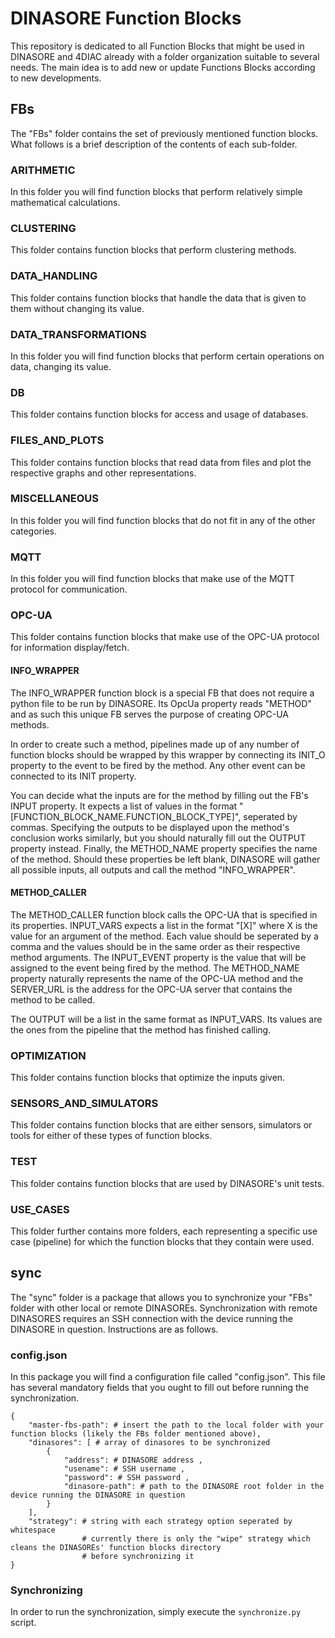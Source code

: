 # DINASORE Function Blocks

This repository is dedicated to all Function Blocks that might be used in DINASORE and 4DIAC already with a folder organization suitable to several needs. The main idea is to add new or update Functions Blocks according to new developments.

## FBs

The "FBs" folder contains the set of previously mentioned function blocks. What follows is a brief description of the contents of each sub-folder.

### ARITHMETIC

In this folder you will find function blocks that perform relatively simple mathematical calculations.

### CLUSTERING

This folder contains function blocks that perform clustering methods.

### DATA_HANDLING

This folder contains function blocks that handle the data that is given to them without changing its value.

### DATA_TRANSFORMATIONS

In this folder you will find function blocks that perform certain operations on data, changing its value.

### DB

This folder contains function blocks for access and usage of databases.

### FILES_AND_PLOTS

This folder contains function blocks that read data from files and plot the respective graphs and other representations.

### MISCELLANEOUS

In this folder you will find function blocks that do not fit in any of the other categories. 

### MQTT

In this folder you will find function blocks that make use of the MQTT protocol for communication.

### OPC-UA

This folder contains function blocks that make use of the OPC-UA protocol for information display/fetch.

#### INFO_WRAPPER

The INFO_WRAPPER function block is a special FB that does not require a python file to be run by DINASORE. Its OpcUa property reads "METHOD" and as such this unique FB serves the purpose of creating OPC-UA methods.

In order to create such a method, pipelines made up of any number of function blocks should be wrapped by this wrapper by connecting its INIT_O property to the event to be fired by the method. Any other event can be connected to its INIT property.

You can decide what the inputs are for the method by filling out the FB's INPUT property. It expects a list of values in the format "[FUNCTION_BLOCK_NAME.FUNCTION_BLOCK_TYPE]", seperated by commas. Specifying the outputs to be displayed upon the method's conclusion works similarly, but you should naturally fill out the OUTPUT property instead. Finally, the METHOD_NAME property specifies the name of the method. Should these properties be left blank, DINASORE will gather all possible inputs, all outputs and call the method "INFO_WRAPPER".

#### METHOD_CALLER

The METHOD_CALLER function block calls the OPC-UA that is specified in its properties. INPUT_VARS expects a list in the format "[X]" where X is the value for an argument of the method. Each value should be seperated by a comma and the values should be in the same order as their respective method arguments. The INPUT_EVENT property is the value that will be assigned to the event being fired by the method. The METHOD_NAME property naturally represents the name of the OPC-UA method and the SERVER_URL is the address for the OPC-UA server that contains the method to be called.

The OUTPUT will be a list in the same format as INPUT_VARS. Its values are the ones from the pipeline that the method has finished calling.

### OPTIMIZATION

This folder contains function blocks that optimize the inputs given.

### SENSORS_AND_SIMULATORS

This folder contains function blocks that are either sensors, simulators or tools for either of these types of function blocks.

### TEST

This folder contains function blocks that are used by DINASORE's unit tests.

### USE_CASES

This folder further contains more folders, each representing a specific use case (pipeline) for which the function blocks that they contain were used.

## sync

The "sync" folder is a package that allows you to synchronize your "FBs" folder with other local or remote DINASOREs. Synchronization with remote DINASORES requires an SSH connection with the device running the DINASORE in question. Instructions are as follows.

### config.json

In this package you will find a configuration file called "config.json". This file has several mandatory fields that you ought to fill out before running the synchronization.

```
{
    "master-fbs-path": # insert the path to the local folder with your function blocks (likely the FBs folder mentioned above),
    "dinasores": [ # array of dinasores to be synchronized       
        {
            "address": # DINASORE address ,
            "usename": # SSH username ,
            "password": # SSH password ,
            "dinasore-path": # path to the DINASORE root folder in the device running the DINASORE in question
        }
    ],
    "strategy": # string with each strategy option seperated by whitespace
                # currently there is only the "wipe" strategy which cleans the DINASOREs' function blocks directory
                # before synchronizing it 
}
```

### Synchronizing

In order to run the synchronization, simply execute the `synchronize.py` script.